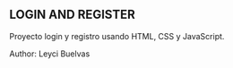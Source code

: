 ## LOGIN AND REGISTER

Proyecto login y registro usando HTML, CSS y JavaScript.

Author: Leyci Buelvas